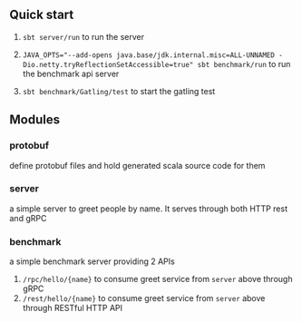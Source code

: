 ## Quick start

1. `sbt server/run` to run the server

2. `JAVA_OPTS="--add-opens java.base/jdk.internal.misc=ALL-UNNAMED -Dio.netty.tryReflectionSetAccessible=true" sbt benchmark/run` to run the benchmark api server
3. `sbt benchmark/Gatling/test` to start the gatling test


## Modules
### protobuf
define protobuf files and hold generated scala source code for them
### server
a simple server to greet people by name. It serves through both HTTP rest and gRPC

### benchmark
a simple benchmark server providing 2 APIs
1. `/rpc/hello/{name}` to consume greet service from `server` above through gRPC
2. `/rest/hello/{name}` to consume greet service from `server` above through RESTful HTTP API

